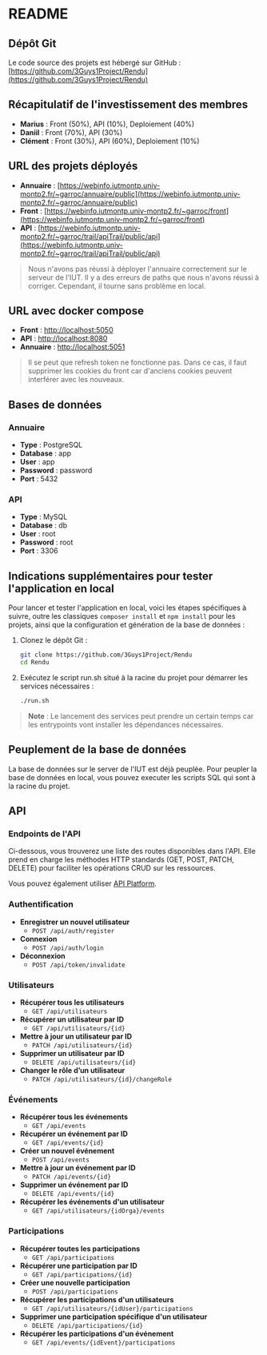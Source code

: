 # README

## Dépôt Git

Le code source des projets est hébergé sur GitHub :  
[https://github.com/3Guys1Project/Rendu](https://github.com/3Guys1Project/Rendu)

## Récapitulatif de l'investissement des membres

- **Marius** : Front (50%), API (10%), Deploiement (40%)
- **Daniil** : Front (70%), API (30%)
- **Clément** : Front (30%), API (60%), Deploiement (10%)

## URL des projets déployés

- **Annuaire** : [https://webinfo.iutmontp.univ-montp2.fr/~garroc/annuaire/public](https://webinfo.iutmontp.univ-montp2.fr/~garroc/annuaire/public)
- **Front** : [https://webinfo.iutmontp.univ-montp2.fr/~garroc/front](https://webinfo.iutmontp.univ-montp2.fr/~garroc/front)
- **API** : [https://webinfo.iutmontp.univ-montp2.fr/~garroc/trail/apiTrail/public/api](https://webinfo.iutmontp.univ-montp2.fr/~garroc/trail/apiTrail/public/api)

> Nous n'avons pas réussi à déployer l'annuaire correctement sur le serveur de l'IUT. Il y a des erreurs de paths que nous n'avons réussi à corriger. Cependant, il tourne sans problème en local.

## URL avec docker compose

- **Front** : [http://localhost:5050](http://localhost:5050)
- **API** : [http://localhost:8080](http://localhost:8080)
- **Annuaire** : [http://localhost:5051](http://localhost:5051)

> Il se peut que refresh token ne fonctionne pas. Dans ce cas, il faut supprimer les cookies du front car d'anciens cookies peuvent interférer avec les nouveaux.

## Bases de données

### Annuaire

- **Type** : PostgreSQL
- **Database** : app
- **User** : app
- **Password** : password
- **Port** : 5432

### API

- **Type** : MySQL
- **Database** : db
- **User** : root
- **Password** : root
- **Port** : 3306

## Indications supplémentaires pour tester l'application en local

Pour lancer et tester l'application en local, voici les étapes spécifiques à suivre, outre les classiques `composer install` et `npm install` pour les projets, ainsi que la configuration et génération de la base de données :

1. Clonez le dépôt Git :
   ```bash
   git clone https://github.com/3Guys1Project/Rendu
   cd Rendu
    ```
2. Exécutez le script run.sh situé à la racine du projet pour démarrer les services nécessaires :
    ```bash
    ./run.sh
    ```
> **Note** : Le lancement des services peut prendre un certain temps car les entrypoints vont installer les dépendances nécessaires.
   
## Peuplement de la base de données

La base de données sur le server de l'IUT est déjà peuplée. 
Pour peupler la base de données en local, vous pouvez executer les scripts SQL qui sont à la racine du projet.

## API

### Endpoints de l'API

Ci-dessous, vous trouverez une liste des routes disponibles dans l'API. Elle prend en charge les méthodes HTTP standards (GET, POST, PATCH, DELETE) pour faciliter les opérations CRUD sur les ressources.

Vous pouvez également utiliser [API Platform](http://localhost:8080/api).

### Authentification

- **Enregistrer un nouvel utilisateur**
    - `POST /api/auth/register`
- **Connexion**
    - `POST /api/auth/login`
- **Déconnexion**
    - `POST /api/token/invalidate`

### Utilisateurs

- **Récupérer tous les utilisateurs**
    - `GET /api/utilisateurs`
- **Récupérer un utilisateur par ID**
    - `GET /api/utilisateurs/{id}`
- **Mettre à jour un utilisateur par ID**
    - `PATCH /api/utilisateurs/{id}`
- **Supprimer un utilisateur par ID**
    - `DELETE /api/utilisateurs/{id}`
- **Changer le rôle d’un utilisateur**
    - `PATCH /api/utilisateurs/{id}/changeRole`

### Événements

- **Récupérer tous les événements**
    - `GET /api/events`
- **Récupérer un événement par ID**
    - `GET /api/events/{id}`
- **Créer un nouvel événement**
    - `POST /api/events`
- **Mettre à jour un événement par ID**
    - `PATCH /api/events/{id}`
- **Supprimer un événement par ID**
    - `DELETE /api/events/{id}`
- **Récupérer les événements d'un utilisateur**
    - `GET /api/utilisateurs/{idOrga}/events`

### Participations

- **Récupérer toutes les participations**
    - `GET /api/participations`
- **Récupérer une participation par ID**
    - `GET /api/participations/{id}`
- **Créer une nouvelle participation**
    - `POST /api/participations`
- **Récupérer les participations d'un utilisateurs**
    - `GET /api/utilisateurs/{idUser}/participations`
- **Supprimer une participation spécifique d'un utilisateur**
    - `DELETE /api/participations/{id}`
- **Récupérer les participations d'un événement**
    - `GET /api/events/{idEvent}/participations`